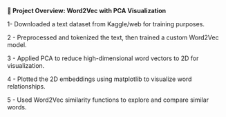 **📌 Project Overview: Word2Vec with PCA Visualization**

1- Downloaded a text dataset from Kaggle/web for training purposes.

2 - Preprocessed and tokenized the text, then trained a custom Word2Vec model.

3 - Applied PCA to reduce high-dimensional word vectors to 2D for visualization.

4 - Plotted the 2D embeddings using matplotlib to visualize word relationships.

5 - Used Word2Vec similarity functions to explore and compare similar words.
